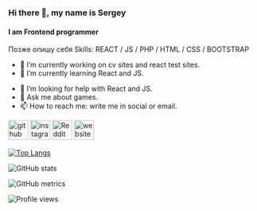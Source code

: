 ### Hi there 👋, my name is Sergey
#### I am Frontend programmer
<!--![Суда вставить картинку]()-->
Позже опишу себя
Skills: REACT / JS / PHP / HTML / CSS / BOOTSTRAP
- 🔭 I’m currently working on cv sites and react test sites.
- 🌱 I’m currently learning React and JS.
<!-- 👯 I’m looking to collaborate on ..-->
- 🤔 I’m looking for help with React and JS.
- 💬 Ask me about games.
- 📫 How to reach me: write me in social or email.

[<img src='https://cdn.jsdelivr.net/npm/simple-icons@3.0.1/icons/github.svg' alt='github' height='40'>](https://github.com/sniffrx)  [<img src='https://cdn.jsdelivr.net/npm/simple-icons@3.0.1/icons/instagram.svg' alt='instagram' height='40'>](https://www.instagram.com/sniffrx/)  [<img src='https://cdn.jsdelivr.net/npm/simple-icons@3.0.1/icons/reddit.svg' alt='Reddit' height='40'>](https://www.reddit.com/user/sniffrx)  [<img src='https://cdn.jsdelivr.net/npm/simple-icons@3.0.1/icons/icloud.svg' alt='website' height='40'>](fortik-studio.ru)  

[![Top Langs](https://github-readme-stats.vercel.app/api/top-langs/?username=sniffrx)](https://github.com/anuraghazra/github-readme-stats)

![GitHub stats](https://github-readme-stats.vercel.app/api?username=sniffrx&show_icons=true)  

![GitHub metrics](https://metrics.lecoq.io/sniffrx)  

![Profile views](https://gpvc.arturio.dev/sniffrx)  

<!--
**SniffRx/SniffRx** is a ✨ _special_ ✨ repository because its `README.md` (this file) appears on your GitHub profile.

Here are some ideas to get you started:

- 🔭 I’m currently working on ...
- 🌱 I’m currently learning ...
- 👯 I’m looking to collaborate on ...
- 🤔 I’m looking for help with ...
- 💬 Ask me about ...
- 📫 How to reach me: ...
- 😄 Pronouns: ...
- ⚡ Fun fact: ...
-->
